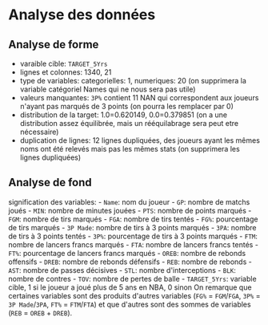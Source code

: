 # Analyse des données


## Analyse de forme

- varaible cible: `TARGET_5Yrs`
- lignes et colonnes: 1340, 21
- type de variables: categorielles: 1, numeriques: 20
    (on supprimera la variable catégoriel Names qui ne nous sera pas utile)
- valeurs manquantes: `3P%` contient 11 NAN qui correspondent aux joueurs n'ayant pas marqués de 3 points 
    (on pourra les remplacer par 0)
- distribution de la target: 1.0=0.620149, 0.0=0.379851 
    (on a une distribution assez équilibrée, mais un rééquilabrage sera peut etre nécessaire)
- duplication de lignes: 12 lignes dupliquées, des joueurs ayant les mêmes noms ont été relevés mais pas les mêmes stats
    (on supprimera les lignes dupliquées)


## Analyse de fond

signification des variables:
    - `Name`: nom du joueur
    - `GP`: nombre de matchs joués
    - `MIN`: nombre de minutes jouées
    - `PTS`: nombre de points marqués
    - `FGM`: nombre de tirs marqués
    - `FGA`: nombre de tirs tentés
    - `FG%`: pourcentage de tirs marqués
    - `3P Made`: nombre de tirs à 3 points marqués
    - `3PA`: nombre de tirs à 3 points tentés
    - `3P%`: pourcentage de tirs à 3 points marqués
    - `FTM`: nombre de lancers francs marqués
    - `FTA`: nombre de lancers francs tentés
    - `FT%`: pourcentage de lancers francs marqués
    - `OREB`: nombre de rebonds offensifs
    - `DREB`: nombre de rebonds défensifs
    - `REB`: nombre de rebonds
    - `AST`: nombre de passes décisives
    - `STL`: nombre d'interceptions
    - `BLK`: nombre de contres
    - `TOV`: nombre de pertes de balle
    - `TARGET_5Yrs`: variable cible, 1 si le joueur a joué plus de 5 ans en NBA, 0 sinon
On remarque que certaines variables sont des produits d'autres variables (`FG%` = `FGM`/`FGA`, `3P%` = `3P Made`/`3PA`, `FT%` = `FTM`/`FTA`) et que d'autres sont des sommes de variables (`REB` = `OREB` + `DREB`).
